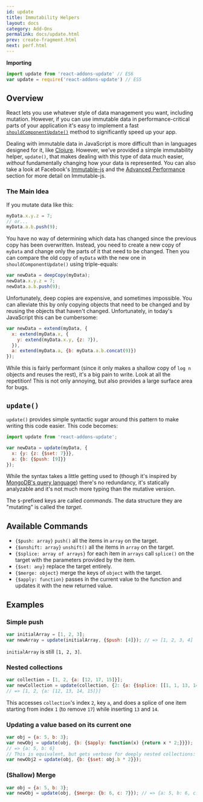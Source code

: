 ```yaml
---
id: update
title: Immutability Helpers
layout: docs
category: Add-Ons
permalink: docs/update.html
prev: create-fragment.html
next: perf.html
---
```


**Importing**

```javascript
import update from 'react-addons-update' // ES6
var update = require('react-addons-update') // ES5
```

## Overview

React lets you use whatever style of data management you want, including mutation. However, if you can use immutable data in performance-critical parts of your application it's easy to implement a fast [`shouldComponentUpdate()`](/react/docs/react-component.html#shouldcomponentupdate) method to significantly speed up your app.

Dealing with immutable data in JavaScript is more difficult than in languages designed for it, like [Clojure](http://clojure.org/). However, we've provided a simple immutability helper, `update()`, that makes dealing with this type of data much easier, *without* fundamentally changing how your data is represented. You can also take a look at Facebook's [Immutable-js](https://facebook.github.io/immutable-js/docs/) and the [Advanced Performance](/react/docs/advanced-performance.html) section for more detail on Immutable-js.

### The Main Idea

If you mutate data like this:

```js
myData.x.y.z = 7;
// or...
myData.a.b.push(9);
```

You have no way of determining which data has changed since the previous copy has been overwritten. Instead, you need to create a new copy of `myData` and change only the parts of it that need to be changed. Then you can compare the old copy of `myData` with the new one in `shouldComponentUpdate()` using triple-equals:

```js
var newData = deepCopy(myData);
newData.x.y.z = 7;
newData.a.b.push(9);
```

Unfortunately, deep copies are expensive, and sometimes impossible. You can alleviate this by only copying objects that need to be changed and by reusing the objects that haven't changed. Unfortunately, in today's JavaScript this can be cumbersome:

```js
var newData = extend(myData, {
  x: extend(myData.x, {
    y: extend(myData.x.y, {z: 7}),
  }),
  a: extend(myData.a, {b: myData.a.b.concat(9)})
});
```

While this is fairly performant (since it only makes a shallow copy of `log n` objects and reuses the rest), it's a big pain to write. Look at all the repetition! This is not only annoying, but also provides a large surface area for bugs.

## `update()`

`update()` provides simple syntactic sugar around this pattern to make writing this code easier. This code becomes:

```js
import update from 'react-addons-update';

var newData = update(myData, {
  x: {y: {z: {$set: 7}}},
  a: {b: {$push: [9]}}
});
```

While the syntax takes a little getting used to (though it's inspired by [MongoDB's query language](http://docs.mongodb.org/manual/core/crud-introduction/#query)) there's no redundancy, it's statically analyzable and it's not much more typing than the mutative version.

The `$`-prefixed keys are called *commands*. The data structure they are "mutating" is called the *target*.

## Available Commands

  * `{$push: array}` `push()` all the items in `array` on the target.
  * `{$unshift: array}` `unshift()` all the items in `array` on the target.
  * `{$splice: array of arrays}` for each item in `arrays` call `splice()` on the target with the parameters provided by the item.
  * `{$set: any}` replace the target entirely.
  * `{$merge: object}` merge the keys of `object` with the target.
  * `{$apply: function}` passes in the current value to the function and updates it with the new returned value.

## Examples

### Simple push

```js
var initialArray = [1, 2, 3];
var newArray = update(initialArray, {$push: [4]}); // => [1, 2, 3, 4]
```
`initialArray` is still `[1, 2, 3]`.

### Nested collections

```js
var collection = [1, 2, {a: [12, 17, 15]}];
var newCollection = update(collection, {2: {a: {$splice: [[1, 1, 13, 14]]}}});
// => [1, 2, {a: [12, 13, 14, 15]}]
```
This accesses `collection`'s index `2`, key `a`, and does a splice of one item starting from index `1` (to remove `17`) while inserting `13` and `14`.

### Updating a value based on its current one

```js
var obj = {a: 5, b: 3};
var newObj = update(obj, {b: {$apply: function(x) {return x * 2;}}});
// => {a: 5, b: 6}
// This is equivalent, but gets verbose for deeply nested collections:
var newObj2 = update(obj, {b: {$set: obj.b * 2}});
```

### (Shallow) Merge

```js
var obj = {a: 5, b: 3};
var newObj = update(obj, {$merge: {b: 6, c: 7}}); // => {a: 5, b: 6, c: 7}
```

